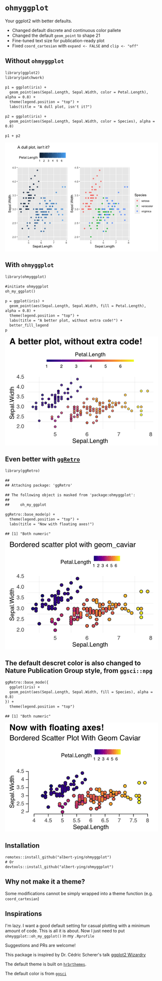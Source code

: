 `ohmyggplot`
===

Your ggplot2 with better defaults.

- Changed default discrete and continuous color pallete
- Changed the default `geom_point` to shape 21
- Fine-tuned text size for publication-ready plot
- Fixed `coord_cartesian` with `expand <- FALSE` and `clip <- "off"`

Without `ohmyggplot`
--------

```
library(ggplot2)
library(patchwork)

p1 = ggplot(iris) +
  geom_point(aes(Sepal.Length, Sepal.Width, color = Petal.Length), alpha = 0.8) +
  theme(legend.position = "top") +
  labs(title = "A dull plot, isn't it?")

p2 = ggplot(iris) +
  geom_point(aes(Sepal.Length, Sepal.Width, color = Species), alpha = 0.8)

p1 + p2
```

![](README_files/figure-markdown_strict/unnamed-chunk-1-1.png)

With `ohmyggplot`
-----

```
library(ohmyggplot)

#initiate ohmyggplot
oh_my_ggplot()

p = ggplot(iris) +
  geom_point(aes(Sepal.Length, Sepal.Width, fill = Petal.Length), alpha = 0.8) +
  theme(legend.position = "top") +
  labs(title = "A better plot, without extra code!") +
  better_fill_legend
p
```

![](README_files/figure-markdown_strict/unnamed-chunk-2-1.png)

Even better with [`ggRetro`](https://github.com/albert-ying/ggRetro)
-----------------

```
library(ggRetro)

## 
## Attaching package: 'ggRetro'

## The following object is masked from 'package:ohmyggplot':
## 
##     oh_my_ggplot

ggRetro::base_mode(p) +
  theme(legend.position = "top") +
  labs(title = "Now with floating axes!")

## [1] "Both numeric"
```

![](README_files/figure-markdown_strict/unnamed-chunk-3-1.png)

The default descret color is also changed to Nature Publication Group style, from `ggsci::npg`
----------------------------------------------------------------------------------

```
ggRetro::base_mode({
  ggplot(iris) +
  geom_point(aes(Sepal.Length, Sepal.Width, fill = Species), alpha = 0.8)
}) +
  theme(legend.position = "top")

## [1] "Both numeric"
```

![](README_files/figure-markdown_strict/unnamed-chunk-4-1.png)

Installation
------------

```
remotes::install_github("albert-ying/ohmyggplot")
# Or
devtools::install_github("albert-ying/ohmyggplot")
```

Why not make it a theme?
------------------------

Some modifications cannot be simply wrapped into a theme function (e.g. `coord_cartesian`)

Inspirations
------------

I'm lazy. I want a good default setting for casual plotting with a minimum amount of code. This is all it is about. Now I just need to put `ohmyggplot::oh_my_ggplot()` in my `.Rprofile`

Suggestions and PRs are welcome!

This package is inspired by Dr. Cédric Scherer's talk [ggplot2
Wizardry](https://www.youtube.com/watch?v=5KHvEXYtnOo&ab_channel=UseROslo)

The default theme is built on [`hrbrthemes`](https://github.com/hrbrmstr/hrbrthemes).

The default color is from [`ggsci`](https://nanx.me/ggsci/)
